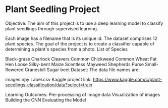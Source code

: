 # Plant Seedling Project

Objective:
The aim of this project is to use a deep learning model to classify plant seedlings through supervised learning.

Each image has a filename that is its unique id.
The dataset comprises 12 plant species.
The goal of the project is to create a classifier capable of determining a plant's species from a photo.
List of Species

Black-grass
Charlock
Cleavers
Common Chickweed
Common Wheat
Fat Hen
Loose Silky-bent
Maize
Scentless Mayweed
Shepherds Purse
Small-flowered Cranesbill
Sugar beet
Dataset:
The data file names are:

images.npy
Label.csv
Kaggle project link: https://www.kaggle.com/c/plant-seedlings-classification/data?select=train

Learning Outcomes:
Pre-processing of image data
Visualization of images
Building the CNN
Evaluating the Model
